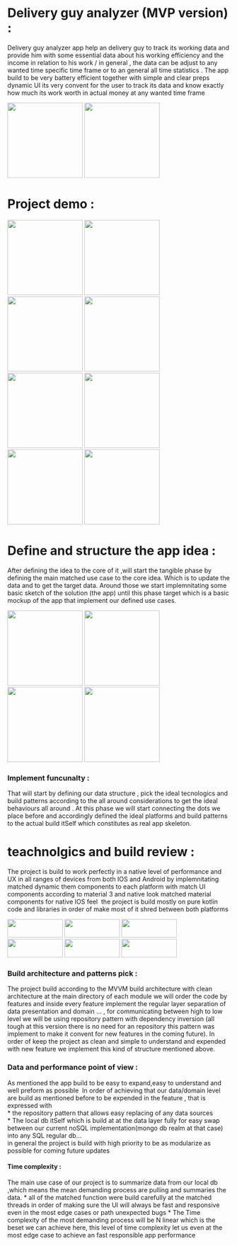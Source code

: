 <h1>Delivery guy analyzer (MVP version) : </h1>
<p>Delivery guy analyzer app help an delivery guy to track its working data and provide him with some essential data about his working efficiency and the income in relation to his work / in general , the data can be adjust to any wanted time specific time frame or to an general all time statistics . The app build to be very battery efficient together with simple and clear preps dynamic UI its very convent for the user to track its data and know exactly how much its work worth in actual money at any wanted time frame </p>
<img src="https://github.com/tomil740/DeliveryGuyAnalyzer/assets/126959122/705c8ebd-1849-45a7-88f1-1121c52aa85b" width="170 height = "35">
<img src="https://github.com/tomil740/DeliveryGuyAnalyzer/assets/126959122/91d064ce-4a52-4990-831e-d3a7398e0ebf" width="170 height = "35">

<h1>Project demo :</h1>
<img src="https://github.com/tomil740/DeliveryGuyAnalyzer/assets/126959122/5187a668-f3f0-4f41-88b5-e695aecf0aea" width="170">
<img src="https://github.com/tomil740/DeliveryGuyAnalyzer/assets/126959122/eb7ac06a-7b04-4d4e-828c-075cfcb947ab" width="170" >
<img src="https://github.com/tomil740/DeliveryGuyAnalyzer/assets/126959122/fd0958a1-d1bf-4188-aec7-6e1f494a0fe5" width="170" >
<img src="https://github.com/tomil740/DeliveryGuyAnalyzer/assets/126959122/b1a30d7c-a183-4e3c-9c3e-41f2c2547bb7" width="170" >
<img src="https://github.com/tomil740/DeliveryGuyAnalyzer/assets/126959122/093ccf8f-fc79-48c6-8d8b-63deb916479f" width="170" >
<img src="https://github.com/tomil740/DeliveryGuyAnalyzer/assets/126959122/3510150b-5747-4ef9-8300-1dae5ce19850" width="170" >
<img src="https://github.com/tomil740/DeliveryGuyAnalyzer/assets/126959122/9871b657-3978-46dc-9e48-7bafc6ad8f03" width="170" >
<img src="https://github.com/tomil740/DeliveryGuyAnalyzer/assets/126959122/ff13ede2-bb01-4b19-807a-4351e277222f" width="170" >

<h1>Define and structure the app idea :</h1>
<p>
  After defining the idea to the core of it ,will start the tangible phase by defining the main matched use case to the core idea.
Which is to update the data and to get the target data.
Around those we start implemnitating some basic sketch of the solution (the app) until this phase target which is a basic mockup of the app that implement our defined use cases.
</p>
<img src="https://github.com/tomil740/DeliveryGuyAnalyzer/assets/126959122/a2f64bd1-0cf3-45bb-a1e2-3dcb1d8ad601" width="170">
<img src="https://github.com/tomil740/DeliveryGuyAnalyzer/assets/126959122/7f11168c-2197-4c1d-ab36-b53f5e29cbce" width="170">
<img src="https://github.com/tomil740/DeliveryGuyAnalyzer/assets/126959122/0f083b66-baca-4374-9600-22ca867339bd" width="170">
<img src="https://github.com/tomil740/DeliveryGuyAnalyzer/assets/126959122/281e9740-41f1-49b0-8b80-3492c764f668" width="170">
<h3>Implement funcunalty :</h3>
<p>
  That will start by defining our data structure , pick the ideal tecnologics and build patterns according to the all around considerations to get the ideal behaviours all around .
At this phase we will start connecting the dots we place before and accordingly defined the ideal platforms and build patterns to the actual build itSelf which constitutes as real app skeleton. 
</p>







<h1>teachnolgics and build review :</h1>
<p>
  The project is build to work perfectly in a native level of performance and UX in all ranges of devices from  both IOS and Android by implemnitating matched dynamic them components to each platform with match UI components according to material 3 and native look matched material components for native IOS feel   the project is build mostly on pure kotlin code and libraries in order of make most of it shred between both platforms
</p>
<img src="https://github.com/tomil740/DeliveryGuyAnalyzer/assets/126959122/62863d48-5369-480c-a72b-85ec856a2ce1" width="125" height = "42">
<img src="https://github.com/tomil740/DeliveryGuyAnalyzer/assets/126959122/10469cb7-215f-4054-b985-c22bb45e672b" width="125" height = "42">
<img src="https://github.com/tomil740/DeliveryGuyAnalyzer/assets/126959122/1ceec314-0f71-4da4-81ed-920fa40afb40" width="125" height = "42">
<img src="https://github.com/tomil740/DeliveryGuyAnalyzer/assets/126959122/a781c387-7446-42d6-bab8-6d22a82e7b7d" width="125" height = "42">
<img src="https://github.com/tomil740/DeliveryGuyAnalyzer/assets/126959122/82456da1-3ebe-4bd9-a40d-eeb6e5760649" width="125" height = "42">
<img src="https://github.com/tomil740/DeliveryGuyAnalyzer/assets/126959122/bcdf4beb-ab11-41e8-936c-ffb3df5f6a01" width="125" height = "42">

<h3>Build architecture and patterns pick :</h3>
<p>
  The project build according to the MVVM build architecture with clean architecture at the main directory of each module we will order the code by features and inside every feature implement the regular layer separation of data presentation and domain …  , for communicating between high to low level we will be using repository pattern with dependency inversion (all tough at this version there is no need for an repository this pattern was implement to make it convent for new features in the coming future).
In order of keep the project  as clean and simple to understand and expended with new feature we implement this kind of structure mentioned above.
</p>
<h3>Data and performance point of view :</h3>
<p>
  As mentioned the app build to be easy to expand,easy to understand and well preform as possible   In order of achieving that our data/domain level are build as mentioned before to be expended in the feature , that is expressed with <br>
* the repository pattern that allows easy replacing of any data sources <br>
* The local db itSelf which is build at at the data layer fully for easy swap between our current noSQL implementation(mongo db realm at that case)  into any SQL regular db… <br>
in general the project is build with high priority to be as modularize as possible for coming future updates 
</p>
<h4>Time complexity :</h4>
<p>
  The main use case of our project is to summarize data from our local db ,which means the mean demanding process are pulling and summaries the data.
* all of the matched function were build carefully at the matched threads in order of making sure the UI will always be fast and responsive even in the most edge cases or path unexpected bugs 
* The Time complexity of the most demanding process will be N linear which is the beset we can achieve here, this level of time complexity let us even at the most edge case to achieve an fast responsible app performance 
</p>









